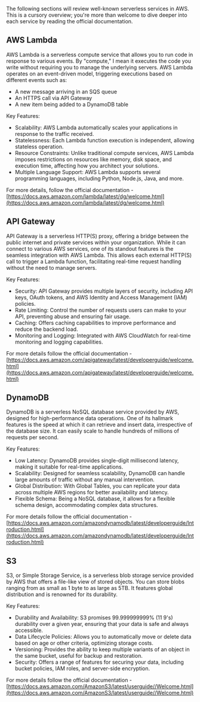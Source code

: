 The following sections will review well-known serverless services in AWS. This is a cursory overview; you're more than welcome to dive deeper into each service by reading the official documentation.

## AWS Lambda
AWS Lambda is a serverless compute service that allows you to run code in response to various events. By "compute," I mean it executes the code you write without requiring you to manage the underlying servers. AWS Lambda operates on an event-driven model, triggering executions based on different events such as:

* A new message arriving in an SQS queue
* An HTTPS call via API Gateway
* A new item being added to a DynamoDB table

Key Features:

* Scalability: AWS Lambda automatically scales your applications in response to the traffic received.
* Statelessness: Each Lambda function execution is independent, allowing stateless operation.
* Resource Constraints: Unlike traditional compute services, AWS Lambda imposes restrictions on resources like memory, disk space, and execution time, affecting how you architect your solutions.
* Multiple Language Support: AWS Lambda supports several programming languages, including Python, Node.js, Java, and more.

For more details, follow the official documentation - [https://docs.aws.amazon.com/lambda/latest/dg/welcome.html](https://docs.aws.amazon.com/lambda/latest/dg/welcome.html)

## API Gateway
API Gateway is a serverless HTTP(S) proxy, offering a bridge between the public internet and private services within your organization. While it can connect to various AWS services, one of its standout features is the seamless integration with AWS Lambda. This allows each external HTTP(S) call to trigger a Lambda function, facilitating real-time request handling without the need to manage servers.

Key Features:

* Security: API Gateway provides multiple layers of security, including API keys, OAuth tokens, and AWS Identity and Access Management (IAM) policies.
* Rate Limiting: Control the number of requests users can make to your API, preventing abuse and ensuring fair usage.
* Caching: Offers caching capabilities to improve performance and reduce the backend load.
* Monitoring and Logging: Integrated with AWS CloudWatch for real-time monitoring and logging capabilities.

For more details follow the official documentation -
[https://docs.aws.amazon.com/apigateway/latest/developerguide/welcome.html](https://docs.aws.amazon.com/apigateway/latest/developerguide/welcome.html)

## DynamoDB
DynamoDB is a serverless NoSQL database service provided by AWS, designed for high-performance data operations. One of its hallmark features is the speed at which it can retrieve and insert data, irrespective of the database size. It can easily scale to handle hundreds of millions of requests per second.

Key Features:

* Low Latency: DynamoDB provides single-digit millisecond latency, making it suitable for real-time applications.
* Scalability: Designed for seamless scalability, DynamoDB can handle large amounts of traffic without any manual intervention.
* Global Distribution: With Global Tables, you can replicate your data across multiple AWS regions for better availability and latency.
* Flexible Schema: Being a NoSQL database, it allows for a flexible schema design, accommodating complex data structures.

For more details follow the official documentation - [https://docs.aws.amazon.com/amazondynamodb/latest/developerguide/Introduction.html](https://docs.aws.amazon.com/amazondynamodb/latest/developerguide/Introduction.html)

## S3
S3, or Simple Storage Service, is a serverless blob storage service provided by AWS that offers a file-like view of stored objects. You can store blobs ranging from as small as 1 byte to as large as 5TB. It features global distribution and is renowned for its durability.

Key Features:

* Durability and Availability: S3 promises 99.999999999% (11 9's) durability over a given year, ensuring that your data is safe and always accessible.
* Data Lifecycle Policies: Allows you to automatically move or delete data based on age or other criteria, optimizing storage costs.
* Versioning: Provides the ability to keep multiple variants of an object in the same bucket, useful for backup and restoration.
* Security: Offers a range of features for securing your data, including bucket policies, IAM roles, and server-side encryption.

For more details follow the official documentation - [https://docs.aws.amazon.com/AmazonS3/latest/userguide//Welcome.html](https://docs.aws.amazon.com/AmazonS3/latest/userguide//Welcome.html)